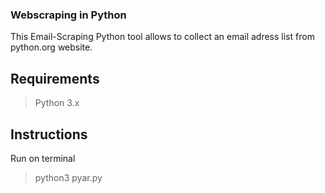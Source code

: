 ### Webscraping in Python

This Email-Scraping Python tool allows to collect an email adress list from python.org website.

## Requirements

> Python 3.x

## Instructions

Run on terminal

> python3 pyar.py



